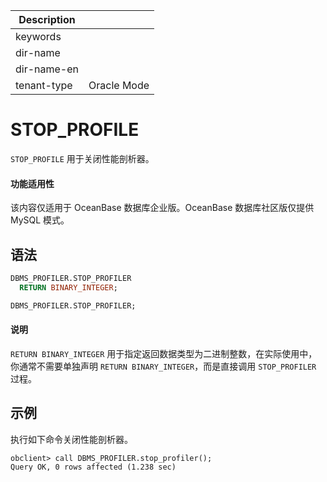 | Description   |                 |
|---------------|-----------------|
| keywords      |                 |
| dir-name      |                 |
| dir-name-en   |                 |
| tenant-type   | Oracle Mode     |

# STOP_PROFILE

`STOP_PROFILE` 用于关闭性能剖析器。

  <main id="notice" >
    <h4>功能适用性</h4>
    <p>该内容仅适用于 OceanBase 数据库企业版。OceanBase 数据库社区版仅提供 MySQL 模式。</p>
  </main>

## 语法

  ```sql
  DBMS_PROFILER.STOP_PROFILER 
    RETURN BINARY_INTEGER; 

  DBMS_PROFILER.STOP_PROFILER; 
  ```

  <main id="notice" type='explain'>
    <h4>说明</h4>
    <p><code>RETURN BINARY_INTEGER</code> 用于指定返回数据类型为二进制整数，在实际使用中，你通常不需要单独声明 <code>RETURN BINARY_INTEGER</code>，而是直接调用 <code>STOP_PROFILER</code> 过程。</p>
  </main>

## 示例

执行如下命令关闭性能剖析器。

```shell
obclient> call DBMS_PROFILER.stop_profiler();
Query OK, 0 rows affected (1.238 sec)
```
